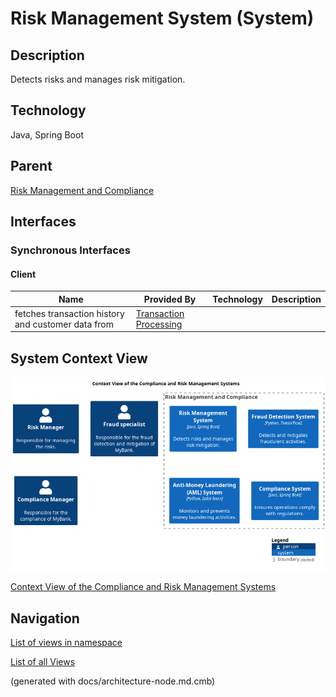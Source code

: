 # Risk Management System (System)
## Description
Detects risks and manages risk mitigation.

## Technology
Java, Spring Boot

## Parent
[Risk Management and Compliance](../../mybank/compliance/context-boundary.md)

## Interfaces

### Synchronous Interfaces

#### Client
| Name | Provided By | Technology | Description |
|---|---|---|---|
| fetches transaction history and customer data from | [Transaction Processing](../../mybank/core-banking/transaction-processing-system.md) |  |  |

## System Context View
![Context View of the Compliance and Risk Management Systems](../../mybank/compliance/context-view.png)

[Context View of the Compliance and Risk Management Systems](../../mybank/compliance/context-view.md)


## Navigation
[List of views in namespace](./views-in-namespace.md)

[List of all Views](../../views.md)

(generated with docs/architecture-node.md.cmb)
